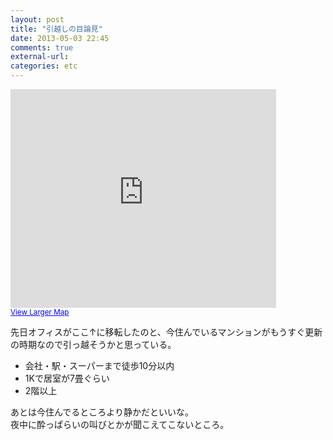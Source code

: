 ```yaml
---
layout: post
title: "引越しの目論見"
date: 2013-05-03 22:45
comments: true
external-url: 
categories: etc
---
```


<iframe width="425" height="350" frameborder="0" scrolling="no" marginheight="0" marginwidth="0" src="https://maps.google.co.jp/maps?f=d&amp;source=s_d&amp;saddr=T%C5%8Dky%C5%8D-to,+Shibuya-ku,+Shibuya,+%EF%BC%93%E4%B8%81%E7%9B%AE%EF%BC%91%EF%BC%97&amp;daddr=&amp;hl=en&amp;geocode=FWYUIAId4rdTCClf4m19WYsYYDE9pVl9Vutemg&amp;sll=39.692337,140.34416&amp;sspn=2.88688,4.559326&amp;gl=jp&amp;brcurrent=3,0x60188b5bc0620bf5:0xaa0e3a1086a3617,0&amp;ttype=now&amp;noexp=0&amp;noal=0&amp;sort=def&amp;mra=ls&amp;ie=UTF8&amp;t=m&amp;start=0&amp;ll=35.657104,139.704423&amp;spn=0.006102,0.00912&amp;z=16&amp;output=embed"></iframe><br /><small><a href="https://maps.google.co.jp/maps?f=d&amp;source=embed&amp;saddr=T%C5%8Dky%C5%8D-to,+Shibuya-ku,+Shibuya,+%EF%BC%93%E4%B8%81%E7%9B%AE%EF%BC%91%EF%BC%97&amp;daddr=&amp;hl=en&amp;geocode=FWYUIAId4rdTCClf4m19WYsYYDE9pVl9Vutemg&amp;sll=39.692337,140.34416&amp;sspn=2.88688,4.559326&amp;gl=jp&amp;brcurrent=3,0x60188b5bc0620bf5:0xaa0e3a1086a3617,0&amp;ttype=now&amp;noexp=0&amp;noal=0&amp;sort=def&amp;mra=ls&amp;ie=UTF8&amp;t=m&amp;start=0&amp;ll=35.657104,139.704423&amp;spn=0.006102,0.00912&amp;z=16" style="color:#0000FF;text-align:left">View Larger Map</a></small>


先日オフィスがここ↑に移転したのと、今住んでいるマンションがもうすぐ更新の時期なので引っ越そうかと思っている。

- 会社・駅・スーパーまで徒歩10分以内
- 1Kで居室が7畳ぐらい
- 2階以上

あとは今住んでるところより静かだといいな。  
夜中に酔っぱらいの叫びとかが聞こえてこないところ。